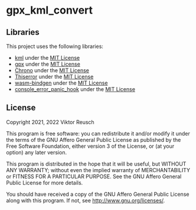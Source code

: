 # gpx_kml_convert

## Libraries

This project uses the following libraries:

- [kml](https://github.com/georust/kml) under the [MIT License](https://github.com/georust/kml/blob/main/LICENSE-MIT)
- [gpx](https://github.com/georust/gpx) under the [MIT License](https://github.com/georust/gpx/blob/master/LICENSE)
- [Chrono](https://github.com/chronotope/chrono) under the [MIT License](https://github.com/chronotope/chrono/blob/main/LICENSE.txt)
- [Thiserror](https://github.com/dtolnay/thiserror) under the [MIT License](https://github.com/dtolnay/thiserror/blob/master/LICENSE-MIT)
- [wasm-bindgen](https://github.com/rustwasm/wasm-bindgen) under the [MIT License](https://github.com/rustwasm/wasm-bindgen/blob/main/LICENSE-MIT)
- [console_error_panic_hook](https://github.com/rustwasm/console_error_panic_hook) under the [MIT License](https://github.com/rustwasm/console_error_panic_hook/blob/master/LICENSE-MIT)

## License

Copyright 2021, 2022 Viktor Reusch

This program is free software: you can redistribute it and/or modify it under
the terms of the GNU Affero General Public License as published by the Free
Software Foundation, either version 3 of the License, or (at your option) any
later version.

This program is distributed in the hope that it will be useful, but WITHOUT ANY
WARRANTY; without even the implied warranty of MERCHANTABILITY or FITNESS FOR A
PARTICULAR PURPOSE. See the GNU Affero General Public License for more details.

You should have received a copy of the GNU Affero General Public License along
with this program. If not, see <http://www.gnu.org/licenses/>.
